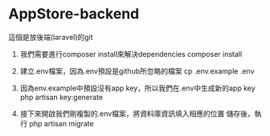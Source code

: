 # AppStore-backend
這個是放後端(laravel)的git


1. 我們需要進行composer install來解決dependencies
    composer install

2. 建立.env檔案，因為.env預設是github所忽略的檔案
    cp .env.example .env

3. 因為env.example中預設沒有app key，所以我們在.env中生成新的app key
    php artisan key:generate

4. 接下來開啟我們剛複製的.env檔案，將資料庫資訊填入相應的位置
    儲存後，執行
    php artisan migrate


